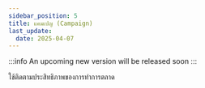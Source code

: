 ```yaml
---
sidebar_position: 5
title: แคมเปญ (Campaign)
last_update:
  date: 2025-04-07
---
```


:::info
An upcoming new version will be released soon
:::

ใช้ติดตามประสิทธิภาพของการทำการตลาด
